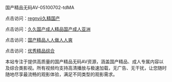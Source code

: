 国产精品无码AV-05100702-tdMA

点击访问：<a href="https://heiliaowzu4ur.pages.dev">regnvii久精国产</a>

点击访问：<a href="https://heiliaozj3tjd.pages.dev">久久国产成人精品国产成人亚洲</a>

点击访问：<a href="https://heiliaoe8ajia.pages.dev">国产精品人人做人人爽</a>

点击访问：<a href="https://heiliaoxqkkct.pages.dev">优秀精品综合</a>

本站专注于提供高质量的国产精品无码AV资源，涵盖国产精品、成人专属内容以及综合类影视。所有视频均支持高清播放与极速加载，无广告、无干扰，让您随时随地尽享最流畅的观影体验，满足不同类型的观影需求。

<span style="display:none;">[Canonical link](https://github.com/fd20250708/fd06 ）</span>
